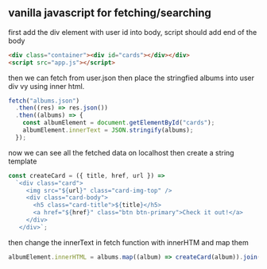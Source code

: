 ## vanilla javascript for fetching/searching

first add the div element with user id into body, script should add end of the body

```html
<div class="container"><div id="cards"></div></div>
<script src="app.js"></script>
```

then we can fetch from user.json then place the stringfied albums into user div vy using inner html.

```javascript
fetch("albums.json")
  .then((res) => res.json())
  .then((albums) => {
    const albumElement = document.getElementById("cards");
    albumElement.innerText = JSON.stringify(albums);
  });
```

now we can see all the fetched data on localhost
then create a string template

```javascript
const createCard = ({ title, href, url }) =>
  `<div class="card">
     <img src="${url}" class="card-img-top" />
     <div class="card-body">
       <h5 class="card-title">${title}</h5>
       <a href="${href}" class="btn btn-primary">Check it out!</a>
     </div>
   </div>`;
```

then change the innerText in fetch function with innerHTM and map them

```javascript
albumElement.innerHTML = albums.map((album) => createCard(album)).join("");
```
